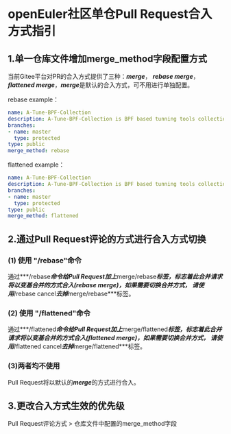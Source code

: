 # openEuler社区单仓Pull Request合入方式指引
## 1.单一仓库文件增加merge_method字段配置方式
当前Gitee平台对PR的合入方式提供了三种：***merge***， ***rebase merge***， ***flattened merge***，***merge***是默认的合入方式，可不用进行单独配置。

rebase example：
```yaml
name: A-Tune-BPF-Collection
description: A-Tune-BPF-Collection is BPF based tunning tools collection
branches:
- name: master
  type: protected
type: public
merge_method: rebase
```

flattened example：
```yaml
name: A-Tune-BPF-Collection
description: A-Tune-BPF-Collection is BPF based tunning tools collection
branches:
- name: master
  type: protected
type: public
merge_method: flattened
```

## 2.通过Pull Request评论的方式进行合入方式切换
### (1) 使用 "/rebase"命令
通过***/rebase***命令给Pull Request加上***merge/rebase***标签，标志着此合并请求将以变基合并的方式合入(rebase merge)，如果需要切换合并方式，
请使用***/rebase cancel***去掉***merge/rebase***标签。
### (2) 使用 "/flattened"命令
通过***/flattened***命令给Pull Request加上***merge/flattened***标签，标志着此合并请求将以变基合并的方式合入(flattened merge)，如果需要切换合并方式，
请使用***/flattened cancel***去掉***merge/flattened***标签。
### (3)两者均不使用
Pull Request将以默认的***merge***的方式进行合入。

## 3.更改合入方式生效的优先级
Pull Request评论方式 > 仓库文件中配置的merge_method字段
